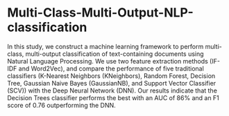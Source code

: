 # Multi-Class-Multi-Output-NLP-classification
In this study, we construct a machine learning framework to perform multi-class, multi-output classification of text-containing documents using Natural Language Processing. We use two feature extraction methods (IF-IDF and Word2Vec), and compare the performance of five traditional classifiers (K-Nearest Neighbors (KNeighbors), Random Forest, Decision Tree, Gaussian Naive Bayes (GaussianNB), and Support Vector Classifier (SCV)) with the Deep Neural Network (DNN). Our results indicate that the Decision Trees classifier performs the best with an AUC of 86% and an F1 score of 0.76 outperforming the DNN.
